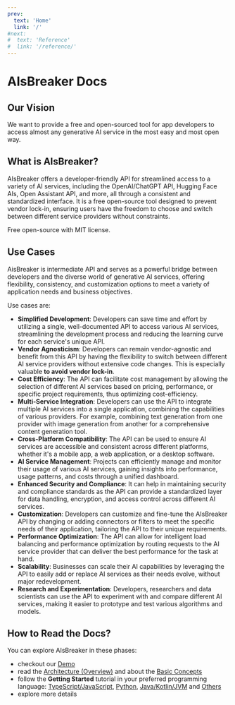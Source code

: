 ```yaml
---
prev:
  text: 'Home'
  link: '/'
#next:
#  text: 'Reference'
#  link: '/reference/'
---
```


AIsBreaker Docs
===============

Our Vision
----------
We want to provide a free and open-sourced tool for app developers to access almost any generative AI service in the most easy and most open way.


What is AIsBreaker?
-------------------
AIsBreaker offers a developer-friendly API for streamlined access to a variety of AI services, including the OpenAI/ChatGPT API, Hugging Face AIs, Open Assistant API, and more, all through a consistent and standardized interface. It is a free open-source tool designed to prevent vendor lock-in, ensuring users have the freedom to choose and switch between different service providers without constraints.

Free open-source with MIT license.


Use Cases
---------
AisBreaker is intermediate API and serves as a powerful bridge between developers and the diverse world of generative AI services, offering flexibility, consistency, and customization options to meet a variety of application needs and business objectives.

Use cases are:
- **Simplified Development**: Developers can save time and effort by utilizing a single, well-documented API to access various AI services, streamlining the development process and reducing the learning curve for each service's unique API.
- **Vendor Agnosticism**: Developers can remain vendor-agnostic and benefit from this API by having the flexibility to switch between different AI service providers without extensive code changes. This is especially valuable **to avoid vendor lock-in**.
- **Cost Efficiency**: The API can facilitate cost management by allowing the selection of different AI services based on pricing, performance, or specific project requirements, thus optimizing cost-efficiency.
- **Multi-Service Integration**: Developers can use the API to integrate multiple AI services into a single application, combining the capabilities of various providers. For example, combining text generation from one provider with image generation from another for a comprehensive content generation tool.
- **Cross-Platform Compatibility**: The API can be used to ensure AI services are accessible and consistent across different platforms, whether it's a mobile app, a web application, or a desktop software.
- **AI Service Management**: Projects can efficiently manage and monitor their usage of various AI services, gaining insights into performance, usage patterns, and costs through a unified dashboard.
- **Enhanced Security and Compliance**: It can help in maintaining security and compliance standards as the API can provide a standardized layer for data handling, encryption, and access control across different AI services.
- **Customization**: Developers can customize and fine-tune the AIsBreaker API by changing or adding connectors or filters to meet the specific needs of their application, tailoring the API to their unique requirements.
- **Performance Optimization**: The API can allow for intelligent load balancing and performance optimization by routing requests to the AI service provider that can deliver the best performance for the task at hand.
- **Scalability**: Businesses can scale their AI capabilities by leveraging the API to easily add or replace AI services as their needs evolve, without major redevelopment.
- **Research and Experimentation**: Developers, researchers and data scientists can use the API to experiment with and compare different AI services, making it easier to prototype and test various algorithms and models.


How to Read the Docs?
---------------------
You can explore AIsBreaker in these phases:
* checkout our [Demo](./demo-guide)
* read the [Architecture (Overview)](./architecture) and about the [Basic Concepts](./concepts)
* follow the **Getting Started** tutorial in your preferred programming language: [TypeScript/JavaScript](./getting-started-with-typescript-javascript), [Python](./getting-started-with-python), [Java/Kotlin/JVM](./getting-started-with-java) and [Others](./aisbreaker-rest-api)
* explore more details
